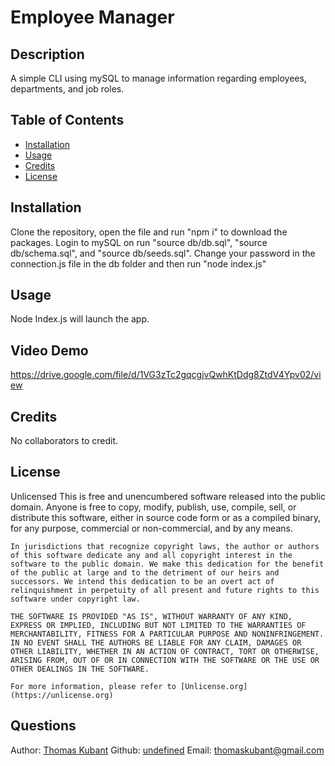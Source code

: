 # Employee Manager
  ## Description
  A simple CLI using mySQL to manage information regarding employees, departments, and job roles.
  ## Table of Contents
  * [Installation](#installation)
  * [Usage](#usage)
  * [Credits](#credits)
  * [License](#license)
  ## Installation
  Clone the repository, open the file and run "npm i" to download the packages. Login to mySQL on run "source db/db.sql", "source db/schema.sql", and "source db/seeds.sql". Change your password in the connection.js file in the db folder and then run "node index.js"
  ## Usage
  Node Index.js will launch the app.
  ## Video Demo
  https://drive.google.com/file/d/1VG3zTc2gqcgjvQwhKtDdg8ZtdV4Ypv02/view
  ## Credits
  No collaborators to credit.
  ## License
  Unlicensed
  This is free and unencumbered software released into the public domain.
    Anyone is free to copy, modify, publish, use, compile, sell, or
    distribute this software, either in source code form or as a compiled
    binary, for any purpose, commercial or non-commercial, and by any
    means.
    
    In jurisdictions that recognize copyright laws, the author or authors
    of this software dedicate any and all copyright interest in the
    software to the public domain. We make this dedication for the benefit
    of the public at large and to the detriment of our heirs and
    successors. We intend this dedication to be an overt act of
    relinquishment in perpetuity of all present and future rights to this
    software under copyright law.
    
    THE SOFTWARE IS PROVIDED "AS IS", WITHOUT WARRANTY OF ANY KIND,
    EXPRESS OR IMPLIED, INCLUDING BUT NOT LIMITED TO THE WARRANTIES OF
    MERCHANTABILITY, FITNESS FOR A PARTICULAR PURPOSE AND NONINFRINGEMENT.
    IN NO EVENT SHALL THE AUTHORS BE LIABLE FOR ANY CLAIM, DAMAGES OR
    OTHER LIABILITY, WHETHER IN AN ACTION OF CONTRACT, TORT OR OTHERWISE,
    ARISING FROM, OUT OF OR IN CONNECTION WITH THE SOFTWARE OR THE USE OR
    OTHER DEALINGS IN THE SOFTWARE.
    
    For more information, please refer to [Unlicense.org](https://unlicense.org)
  ## Questions
  Author: [Thomas Kubant](https://github.com/Thomaskubant)
  Github: [undefined](https://github.com/Thomaskubant)
  Email: [thomaskubant@gmail.com](mailto:thomaskubant@gmail.com)
